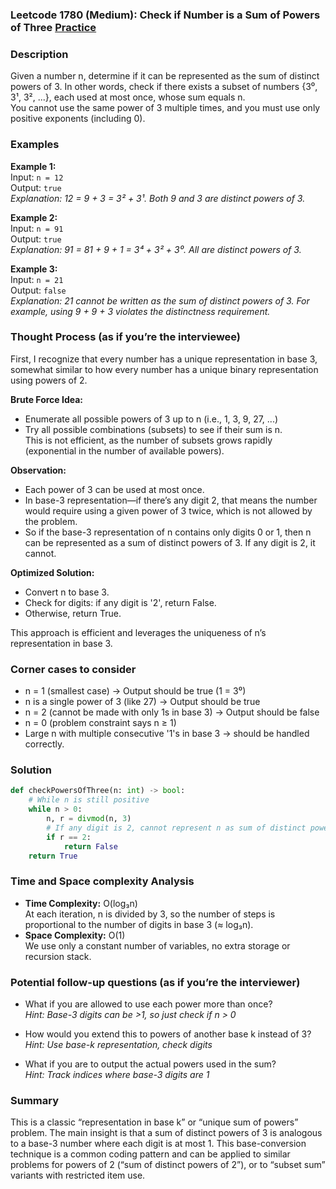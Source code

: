 ### Leetcode 1780 (Medium): Check if Number is a Sum of Powers of Three [Practice](https://leetcode.com/problems/check-if-number-is-a-sum-of-powers-of-three)

### Description  
Given a number n, determine if it can be represented as the sum of distinct powers of 3. In other words, check if there exists a subset of numbers {3⁰, 3¹, 3², ...}, each used at most once, whose sum equals n.  
You cannot use the same power of 3 multiple times, and you must use only positive exponents (including 0).

### Examples  

**Example 1:**  
Input: `n = 12`  
Output: `true`  
*Explanation: 12 = 9 + 3 = 3² + 3¹. Both 9 and 3 are distinct powers of 3.*

**Example 2:**  
Input: `n = 91`  
Output: `true`  
*Explanation: 91 = 81 + 9 + 1 = 3⁴ + 3² + 3⁰. All are distinct powers of 3.*

**Example 3:**  
Input: `n = 21`  
Output: `false`  
*Explanation: 21 cannot be written as the sum of distinct powers of 3. For example, using 9 + 9 + 3 violates the distinctness requirement.*

### Thought Process (as if you’re the interviewee)  
First, I recognize that every number has a unique representation in base 3, somewhat similar to how every number has a unique binary representation using powers of 2.

**Brute Force Idea:**  
- Enumerate all possible powers of 3 up to n (i.e., 1, 3, 9, 27, ...)
- Try all possible combinations (subsets) to see if their sum is n.  
This is not efficient, as the number of subsets grows rapidly (exponential in the number of available powers).

**Observation:**  
- Each power of 3 can be used at most once.
- In base-3 representation—if there’s any digit 2, that means the number would require using a given power of 3 twice, which is not allowed by the problem.
- So if the base-3 representation of n contains only digits 0 or 1, then n can be represented as a sum of distinct powers of 3. If any digit is 2, it cannot.

**Optimized Solution:**  
- Convert n to base 3.
- Check for digits: if any digit is '2', return False.
- Otherwise, return True.

This approach is efficient and leverages the uniqueness of n’s representation in base 3.

### Corner cases to consider  
- n = 1 (smallest case) → Output should be true (1 = 3⁰)
- n is a single power of 3 (like 27) → Output should be true
- n = 2 (cannot be made with only 1s in base 3) → Output should be false
- n = 0 (problem constraint says n ≥ 1)
- Large n with multiple consecutive '1's in base 3 → should be handled correctly.

### Solution

```python
def checkPowersOfThree(n: int) -> bool:
    # While n is still positive
    while n > 0:
        n, r = divmod(n, 3)
        # If any digit is 2, cannot represent n as sum of distinct powers of 3
        if r == 2:
            return False
    return True
```

### Time and Space complexity Analysis  

- **Time Complexity:** O(log₃n)  
At each iteration, n is divided by 3, so the number of steps is proportional to the number of digits in base 3 (≈ log₃n).
- **Space Complexity:** O(1)  
We use only a constant number of variables, no extra storage or recursion stack.

### Potential follow-up questions (as if you’re the interviewer)  

- What if you are allowed to use each power more than once?  
  *Hint: Base-3 digits can be >1, so just check if n > 0*

- How would you extend this to powers of another base k instead of 3?  
  *Hint: Use base-k representation, check digits*

- What if you are to output the actual powers used in the sum?  
  *Hint: Track indices where base-3 digits are 1*

### Summary
This is a classic “representation in base k” or “unique sum of powers” problem. The main insight is that a sum of distinct powers of 3 is analogous to a base-3 number where each digit is at most 1. This base-conversion technique is a common coding pattern and can be applied to similar problems for powers of 2 (“sum of distinct powers of 2”), or to “subset sum” variants with restricted item use.